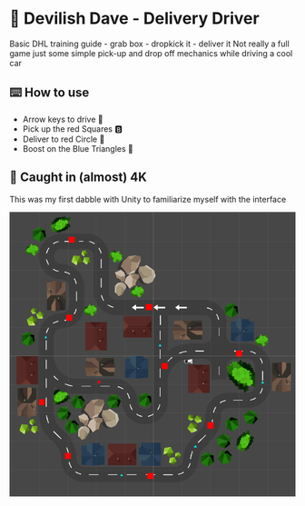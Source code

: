 # :truck: Devilish Dave - Delivery Driver

Basic DHL training guide - grab box - dropkick it - deliver it
Not really a full game just some simple pick-up and drop off mechanics while driving a cool car

## :keyboard: How to use

- Arrow keys to drive :car:
- Pick up the red Squares :b:
- Deliver to red Circle :red_circle:
- Boost on the Blue Triangles :arrow_up_small:

## :camera_flash: Caught in (almost) 4K
This was my first dabble with Unity to familiarize myself with the interface

![](https://github.com/BPSCrash/DeliveryDriver/blob/main/MapScreeenshot.png)
